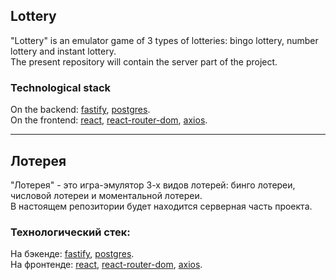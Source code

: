 ## Lottery

"Lottery" is an emulator game of 3 types of lotteries: bingo lottery, number lottery and instant lottery.  
The present repository will contain the server part of the project.

### Technological stack

On the backend: [fastify](https://www.fastify.io/), [postgres](https://www.postgresql.org/).  
On the frontend: [react](https://ru.reactjs.org/), [react-router-dom](https://reactrouter.com/en/main), [axios](https://axios-http.com/).

---

## Лотерея

"Лотерея" - это игра-эмулятор 3-х видов лотерей: бинго лотереи, числовой лотереи и моментальной лотереи.  
В настоящем репозитории будет находится серверная часть проекта.

### Технологический стек:

На бэкенде: [fastify](https://www.fastify.io/), [postgres](https://www.postgresql.org/).  
На фронтенде: [react](https://ru.reactjs.org/), [react-router-dom](https://reactrouter.com/en/main), [axios](https://axios-http.com/).
